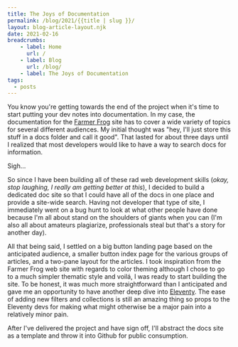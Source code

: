 ```yaml
---
title: The Joys of Documentation
permalink: /blog/2021/{{title | slug }}/
layout: blog-article-layout.njk
date: 2021-02-16
breadcrumbs:
    - label: Home
      url: /
    - label: Blog
      url: /blog/
    - label: The Joys of Documentation
tags:
  - posts
---
```


<!-- Excerpt Start -->
You know you're getting towards the end of the project when it's time to start putting your dev notes into documentation. In my case, the documentation for the [Farmer Frog](https://farmerfrog.org) site has to cover a wide variety of topics for several different audiences. My initial thought was "hey, I'll just store this stuff in a docs folder and call it good". That lasted for about three days until I realized that most developers would like to have a way to search docs for information.
<!-- Excerpt End -->

Sigh...

So since I have been building all of these rad web development skills (_okay, stop laughing, I really am getting better at this_), I decided to build a dedicated doc site so that I could have all of the docs in one place and provide a site-wide search. Having not developer that type of site, I immediately went on a bug hunt to look at what other people have done because I'm all about stand on the shoulders of giants when you can (I'm also all about amateurs plagiarize, professionals steal but that's a story for another day).

All that being said, I settled on a big button landing page based on the anticipated audience, a smaller button index page for the various groups of articles, and a two-pane layout for the articles. I took inspiration from the Farmer Frog web site with regards to color theming although I chose to go to a much simpler thematic style and voilá, I was ready to start building the site. To be honest, it was much more straightforward than I anticipated and gave me an opportunity to have another deep dive into [Eleventy](https://11ty.dev). The ease of adding new filters and collections is still an amazing thing so props to the Eleventy devs for making what might otherwise be a major pain into a relatively minor pain.

After I've delivered the project and have sign off, I'll abstract the docs site as a template and throw it into Github for public consumption.

